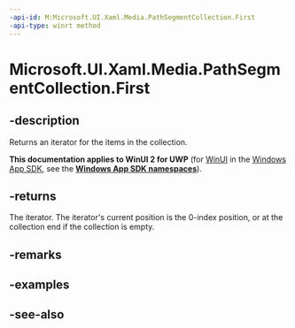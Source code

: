 ```yaml
---
-api-id: M:Microsoft.UI.Xaml.Media.PathSegmentCollection.First
-api-type: winrt method
---
```


<!-- Method syntax
public Windows.Foundation.Collections.IIterator<Windows.UI.Xaml.Media.PathSegment> First()
-->

# Microsoft.UI.Xaml.Media.PathSegmentCollection.First

## -description
Returns an iterator for the items in the collection.

**This documentation applies to WinUI 2 for UWP** (for [WinUI](/windows/apps/winui/winui3/) in the [Windows App SDK](/windows/apps/windows-app-sdk/), see the **[Windows App SDK namespaces](/windows/windows-app-sdk/api/winrt/)**).

## -returns
The iterator. The iterator's current position is the 0-index position, or at the collection end if the collection is empty.

## -remarks

## -examples

## -see-also
